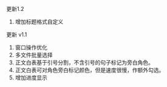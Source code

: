 更新1.2
1. 增加标题格式自定义

更新 v1.1
1. 窗口操作优化
2. 多文件批量选择
3. 正文白表基于引号分割，不含引号的句子标记为旁白角色。
4. 正文白表可对角色旁白标记颜色，但是速度很慢，作额外勾选。
5. 增加进度显示